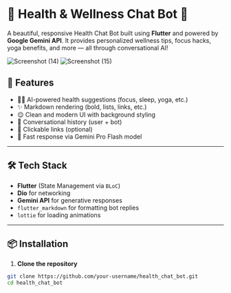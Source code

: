 # 🧠 Health & Wellness Chat Bot 🤖

A beautiful, responsive Health Chat Bot built using **Flutter** and powered by **Google Gemini API**. It provides personalized wellness tips, focus hacks, yoga benefits, and more — all through conversational AI!

![Screenshot (14)](https://github.com/user-attachments/assets/7e0fe9ed-1a8e-4b0d-ae4d-9628a02d0b85)
![Screenshot (15)](https://github.com/user-attachments/assets/43ba7ae7-4321-4040-88da-8ec7dc5d789d)


## 🚀 Features

- 🧘‍♀️ AI-powered health suggestions (focus, sleep, yoga, etc.)
- ✨ Markdown rendering (bold, lists, links, etc.)
- 😌 Clean and modern UI with background styling
- 🔄 Conversational history (user + bot)
- 🔗 Clickable links (optional)
- 🎯 Fast response via Gemini Pro Flash model

---

## 🛠️ Tech Stack

- **Flutter** (State Management via `BLoC`)
- **Dio** for networking
- **Gemini API** for generative responses
- `flutter_markdown` for formatting bot replies
- `lottie` for loading animations

---

## 📦 Installation

1. **Clone the repository**
```bash
git clone https://github.com/your-username/health_chat_bot.git
cd health_chat_bot
